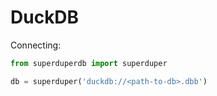 # DuckDB

Connecting:

```python
from superduperdb import superduper

db = superduper('duckdb://<path-to-db>.dbb')
```